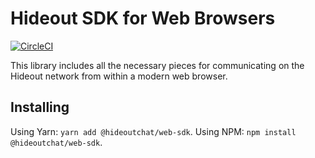 # Hideout SDK for Web Browsers

[![CircleCI][1]][2]

This library includes all the necessary pieces for communicating on the
Hideout network from within a modern web browser.

## Installing

Using Yarn: `yarn add @hideoutchat/web-sdk`.
Using NPM: `npm install @hideoutchat/web-sdk`.

[1]: https://circleci.com/gh/hideoutchat/web-sdk.svg?style=svg
[2]: https://circleci.com/gh/hideoutchat/web-sdk
